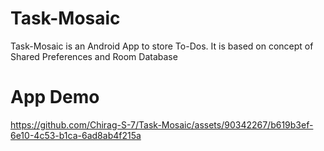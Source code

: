 # Task-Mosaic
Task-Mosaic is an Android App to store To-Dos. It is based on concept of Shared Preferences and Room Database 

# App Demo

https://github.com/Chirag-S-7/Task-Mosaic/assets/90342267/b619b3ef-6e10-4c53-b1ca-6ad8ab4f215a

